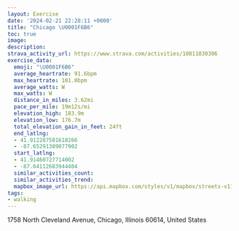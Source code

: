 ```yaml
---
layout: Exercise
date: '2024-02-21 22:28:11 +0000'
title: "Chicago \U0001F6B6"
toc: true
image:
description:
strava_activity_url: https://www.strava.com/activities/10811830306
exercise_data:
  emoji: "\U0001F6B6"
  average_heartrate: 91.6bpm
  max_heartrate: 101.0bpm
  average_watts: W
  max_watts: W
  distance_in_miles: 3.62mi
  pace_per_mile: 19m12s/mi
  elevation_high: 183.9m
  elevation_low: 176.7m
  total_elevation_gain_in_feet: 24ft
  end_latlng:
  - 41.912287501618266
  - -87.65291389077902
  start_latlng:
  - 41.91460727714002
  - -87.64112683944404
  similar_activities_count:
  similar_activities_trend:
  mapbox_image_url: https://api.mapbox.com/styles/v1/mapbox/streets-v11/static/path-5+787af2-1.0(ymy~Fn%60%7CuOSmDGkPAQEK%5BGTKJKDU%40k%40BgAAoAGsAC%7DAIi%40B%7D%40Di%40EQGEIAs%40Da%40RQFUTQHQ%40s%40%3Fc%40JI%3FEEQU_%40IKIICKFCFJ%3FFFBDCRELYFM%40GCOUEAcAf%40W%5CKF_AIQE%5DCMFOPe%40Pe%40FONCTGLSF%5BBSCWKUY%3FQ%3FBDQl%40a%40%60%40k%40F%40d%40Xd%40O%5EDXYBKRUbAa%40TOHSO%7BA%40a%40He%40%3FYC%5DDIPIPEf%40%3FVJZIl%40EHBTx%40V%7CAHVRR%40FMi%40Cq%40B_%40DQXc%40DOFBJR%5EbAH%5CVr%40Vf%40BPRd%40Ht%40%5Ep%40Rp%40P%5Eh%40dAHVDV%40j%40EbDHfBAbEHdEC~CH%60DLvABdB%3F%7CIFdD%40fCBVJLP%40r%40%3FL%40JFHXRdAB%5EPda%40%40tHDbEC%7C%40B%5CAn%40%40HDBNB%5CG~ABRET%40RA%60%40G%60BEh%40F%60ACv%40%40f%40AF%40%40D%40%5CBCZBhAA%60ABNDLNFBVKF%3FLLh%40pAHHd%40QTEXSxAwATKRSvA%7BATSfBgAbBiAFGTEZWDC%40%40AHc%40l%40s%40f%40a%40%5EMFQD%3FBAE%5C%5DvAy%40h%40m%40e%40Xe%40HSHYVg%40h%40%7BAt%40o%40%60%40c%40%5C%5DZMRM%60%40_%40VQT%5DTMLo%40d%40y%40VK%40EEk%40aBIOC%40Ce%40WEg%40%40c%40Cc%40D%5B%3FSCQ%3F%40DC%40Y%40),pin-s-s+e5b22e(-87.63928,41.91469),pin-s-f+89ae00(-87.65306999999997,41.91089999999994)/auto/800x800?access_token=pk.eyJ1Ijoiam9zaGJlY2ttYW4iLCJhIjoiY205eWR2aDd1MWZ6djJrbXc4a3M0bWZleiJ9.XiG9OWkNcZk2QzjJbxLB4A
tags:
- walking
---
```




1758 North Cleveland Avenue, Chicago, Illinois 60614, United States
